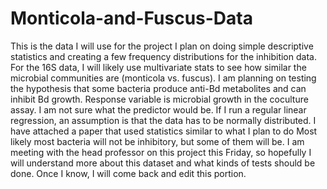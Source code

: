 # Monticola-and-Fuscus-Data
This is the data I will use for the project
I plan on doing simple descriptive statistics and creating a few frequency distributions for the inhibition data. For the 16S data, I will likely use multivariate stats to see how similar the microbial communities are (monticola vs. fuscus). 
I am planning on testing the hypothesis that some bacteria produce anti-Bd metabolites and can inhibit Bd growth.
Response variable is microbial growth in the coculture assay. I am not sure what the predictor would be.
If I run a regular linear regression, an assumption is that the data has to be normally distributed. 
I have attached a paper that used statistics similar to what I plan to do
Most likely most bacteria will not be inhibitory, but some of them will be.
I am meeting with the head professor on this project this Friday, so hopefully I will understand more about this dataset and what kinds of tests should be done. Once I know, I will come back and edit this portion.
